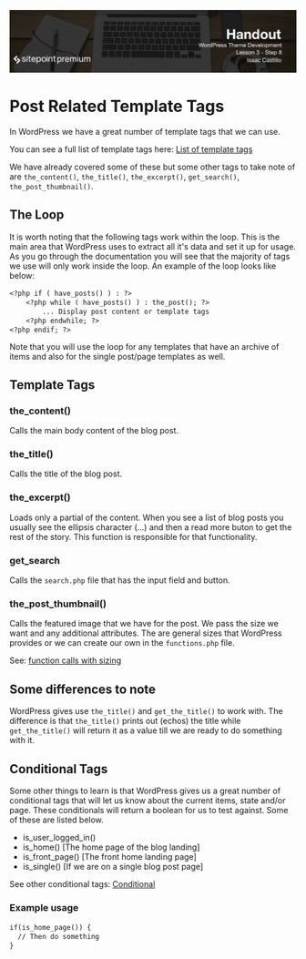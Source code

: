 ![](headings/3.8.png)

# Post Related Template Tags

In WordPress we have a great number of template tags that we can use.

You can see a full list of template tags here: [List of template tags](https://developer.wordpress.org/themes/references/list-of-template-tags/)

We have already covered some of these but some other tags to take note of are `the_content()`, `the_title()`, `the_excerpt()`, `get_search()`, `the_post_thumbnail()`.

## The Loop

It is worth noting that the following tags work within the loop. This is the main area that WordPress uses to extract all it's data and set it up for usage. As you go through the documentation you will see that the majority of tags we use will only work inside the loop. An example of the loop looks like below:

```
<?php if ( have_posts() ) : ?>
    <?php while ( have_posts() ) : the_post(); ?>
        ... Display post content or template tags
    <?php endwhile; ?>
<?php endif; ?>
```

Note that you will use the loop for any templates that have an archive of items and also for the single post/page templates as well.

## Template Tags

### the_content()

Calls the main body content of the blog post.

### the_title()

Calls the title of the blog post.

### the_excerpt()

Loads only a partial of the content. When you see a list of blog posts you usually see the ellipsis character (...) and then a read more buton to get the rest of the story. This function is responsible for that functionality.

### get_search

Calls the `search.php` file that has the input field and button.

### the\_post_thumbnail()

Calls the featured image that we have for the post. We pass the size we want and any additional attributes. The are general sizes that WordPress provides or we can create our own in the `functions.php` file.

See: [function calls with sizing](https://developer.wordpress.org/reference/functions/the_post_thumbnail/#comment-1026)

## Some differences to note

WordPress gives use `the_title()` and `get_the_title()` to work with. The difference is that `the_title()` prints out (echos) the title while `get_the_title()` will return it as a value till we are ready to do something with it.

## Conditional Tags

Some other things to learn is that WordPress gives us a great number of conditional tags that will let us know about the current items, state and/or page. These conditionals will return a boolean for us to test against. Some of these are listed below.

- is\_user\_logged_in()
- is\_home() [The home page of the blog landing]
- is\_front_page() [The front home landing page]
- is_single() [If we are on a single blog post page]

See other conditional tags: [Conditional](https://developer.wordpress.org/themes/basics/conditional-tags/)

### Example usage

```
if(is_home_page()) {
  // Then do something
}
```
